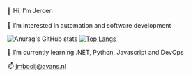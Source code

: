  👋 Hi, I’m Jeroen <br/><br/>
 👀 I’m interested in automation and software development<br/>
 
![Anurag's GitHub stats](https://github-readme-stats.vercel.app/api?username=JeroenMBooij&show_icons=true&theme=radical)
 [![Top Langs](https://github-readme-stats.vercel.app/api/top-langs/?username=JeroenMBooij&layout=compact&theme=radical)](https://github.com/JeroenMBooij/github-readme)
 
 🌱 I’m currently learning .NET, Python, Javascript and DevOps<br/>

 📫 jmbooij@avans.nl<br/>

<!---
JeroenMBooij/JeroenMBooij is a ✨ special ✨ repository because its `README.md` (this file) appears on your GitHub profile.
You can click the Preview link to take a look at your changes.
--->
